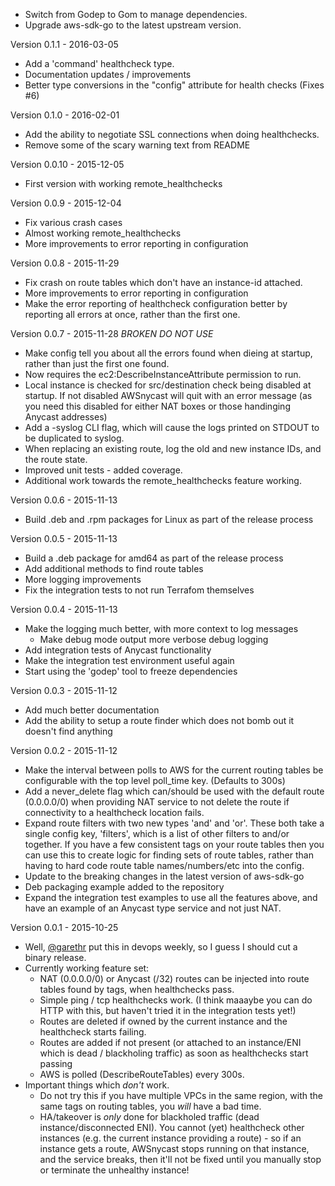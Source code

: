  - Switch from Godep to Gom to manage dependencies.
 - Upgrade aws-sdk-go to the latest upstream version.

Version 0.1.1 - 2016-03-05
 - Add a 'command' healthcheck type.
 - Documentation updates / improvements
 - Better type conversions in the "config" attribute for health
   checks (Fixes #6)

Version 0.1.0 - 2016-02-01
 - Add the ability to negotiate SSL connections when
   doing healthchecks.
 - Remove some of the scary warning text from README

Version 0.0.10 - 2015-12-05
 - First version with working remote_healthchecks

Version 0.0.9 - 2015-12-04
 - Fix various crash cases
 - Almost working remote_healthchecks
 - More improvements to error reporting in configuration

Version 0.0.8 - 2015-11-29
 - Fix crash on route tables which don't have an instance-id
   attached.
 - More improvements to error reporting in configuration
 - Make the error reporting of healthcheck configuration better by
   reporting all errors at once, rather than the first one.

Version 0.0.7 - 2015-11-28 *BROKEN DO NOT USE*
 - Make config tell you about all the errors found when dieing at startup,
   rather than just the first one found.
 - Now requires the ec2:DescribeInstanceAttribute permission to run.
 - Local instance is checked for src/destination check being disabled
   at startup. If not disabled AWSnycast will quit with an error message
   (as you need this disabled for either NAT boxes or those handinging
   Anycast addresses)
 - Add a -syslog CLI flag, which will cause the logs printed on STDOUT
   to be duplicated to syslog.
 - When replacing an existing route, log the old and new instance IDs,
   and the route state.
 - Improved unit tests - added coverage.
 - Additional work towards the remote_healthchecks feature working.

Version 0.0.6 - 2015-11-13
  - Build .deb and .rpm packages for Linux as part of the release process

Version 0.0.5 - 2015-11-13
  - Build a .deb package for amd64 as part of the release process
  - Add additional methods to find route tables
  - More logging improvements
  - Fix the integration tests to not run Terrafom themselves

Version 0.0.4 - 2015-11-13
  - Make the logging much better, with more context to log messages
    - Make debug mode output more verbose debug logging
  - Add integration tests of Anycast functionality
  - Make the integration test environment useful again
  - Start using the 'godep' tool to freeze dependencies

Version 0.0.3 - 2015-11-12

  - Add much better documentation
  - Add the ability to setup a route finder which does not bomb out it
    doesn't find anything

Version 0.0.2 - 2015-11-12

  - Make the interval between polls to AWS for the current routing tables
    be configurable with the top level poll_time key. (Defaults to 300s)
  - Add a never_delete flag which can/should be used with the default route
    (0.0.0.0/0) when providing NAT service to not delete the route if connectivity
    to a healthcheck location fails.
  - Expand route filters with two new types 'and' and 'or'. These both take a single
    config key, 'filters', which is a list of other filters to and/or together.
    If you have a few consistent tags on your route tables then you can use this
    to create logic for finding sets of route tables, rather than having to hard
    code route table names/numbers/etc into the config.
  - Update to the breaking changes in the latest version of aws-sdk-go
  - Deb packaging example added to the repository
  - Expand the integration test examples to use all the features above,
    and have an example of an Anycast type service and not just NAT.

Version 0.0.1 - 2015-10-25

  - Well, [@garethr](http://twitter.com/garethr) put this in devops weekly,
    so I guess I should cut a binary release.
  - Currently working feature set:
    - NAT (0.0.0.0/0) or Anycast (/32) routes can be injected into route
      tables found by tags, when healthchecks pass.
    - Simple ping / tcp healthchecks work. (I think maaaybe you can do HTTP with
      this, but haven't tried it in the integration tests yet!)
    - Routes are deleted if owned by the current instance and the
      healthcheck starts failing.
    - Routes are added if not present (or attached to an instance/ENI which
      is dead / blackholing traffic) as soon as healthchecks start passing
    - AWS is polled (DescribeRouteTables) every 300s.
  - Important things which *don't* work.
    - Do not try this if you have multiple VPCs in the same region, with the
      same tags on routing tables, you *will* have a bad time.
    - HA/takeover is *only* done for blackholed traffic (dead instance/disconnected
      ENI). You cannot (yet) healthcheck other instances (e.g. the current
      instance providing a route) - so if an instance gets a route,
      AWSnycast stops running on that instance, and the service breaks, then
      it'll not be fixed until you manually stop or terminate the unhealthy instance!

